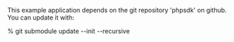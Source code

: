 This example application depends on the git repository 'phpsdk' on github.
You can update it with:

 % git submodule update --init --recursive


